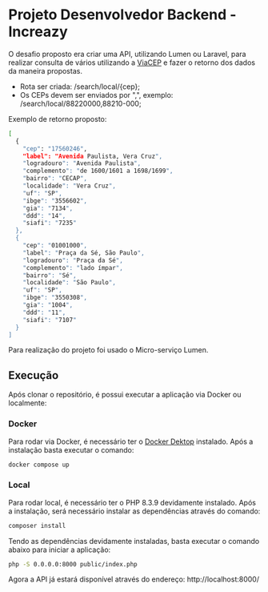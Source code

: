 # Projeto Desenvolvedor Backend - Increazy

O desafio proposto era criar uma API, utilizando Lumen ou Laravel, para realizar consulta de vários utilizando a [ViaCEP](https://viacep.com.br/) e fazer o retorno dos dados da maneira propostas.

- Rota ser criada: /search/local/{cep};
- Os CEPs devem ser enviados por ",", exemplo: /search/local/88220000,88210-000;

Exemplo de retorno proposto:

```bash
[
  {
    "cep": "17560246",
    "label": "Avenida Paulista, Vera Cruz",
    "logradouro": "Avenida Paulista",
    "complemento": "de 1600/1601 a 1698/1699",
    "bairro": "CECAP",
    "localidade": "Vera Cruz",
    "uf": "SP",
    "ibge": "3556602",
    "gia": "7134",
    "ddd": "14",
    "siafi": "7235"
  },
  {
    "cep": "01001000",
    "label": "Praça da Sé, São Paulo",
    "logradouro": "Praça da Sé",
    "complemento": "lado ímpar",
    "bairro": "Sé",
    "localidade": "São Paulo",
    "uf": "SP",
    "ibge": "3550308",
    "gia": "1004",
    "ddd": "11",
    "siafi": "7107"
  }
]
```

Para realização do projeto foi usado o Micro-serviço Lumen.

## Execução

Após clonar o repositório, é possui executar a aplicação via Docker ou localmente:

### Docker

Para rodar via Docker, é necessário ter o [Docker Dektop](https://www.docker.com/products/docker-desktop/) instalado. Após a instalação basta executar o comando:

```bash
docker compose up
```

### Local

Para rodar local, é necessário ter o PHP 8.3.9 devidamente instalado. Após a instalação, será necessário instalar as dependências através do comando:

```bash
composer install
```

Tendo as dependências devidamente instaladas, basta executar o comando abaixo para iniciar a aplicação:

```bash
php -S 0.0.0.0:8000 public/index.php
```

Agora a API já estará disponível através do endereço: http://localhost:8000/